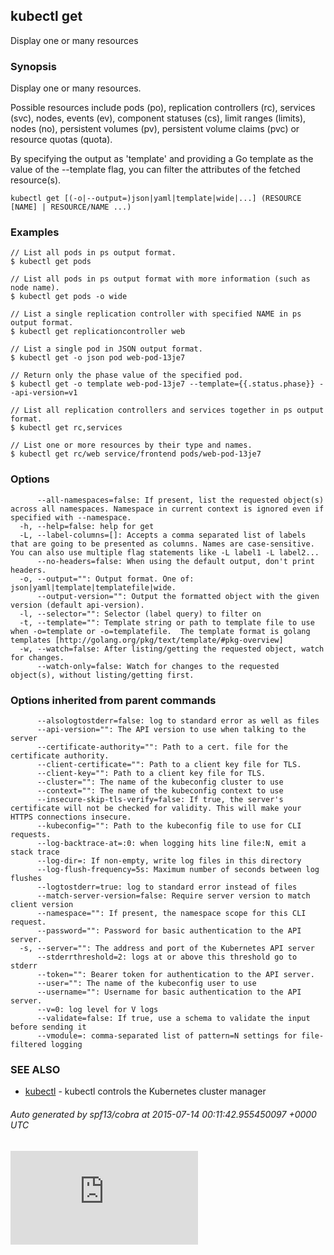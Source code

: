 <!-- BEGIN MUNGE: UNVERSIONED_WARNING -->


<!-- END MUNGE: UNVERSIONED_WARNING -->
## kubectl get

Display one or many resources

### Synopsis


Display one or many resources.

Possible resources include pods (po), replication controllers (rc), services
(svc), nodes, events (ev), component statuses (cs), limit ranges (limits),
nodes (no), persistent volumes (pv), persistent volume claims (pvc)
or resource quotas (quota).

By specifying the output as 'template' and providing a Go template as the value
of the --template flag, you can filter the attributes of the fetched resource(s).

```
kubectl get [(-o|--output=)json|yaml|template|wide|...] (RESOURCE [NAME] | RESOURCE/NAME ...)
```

### Examples

```
// List all pods in ps output format.
$ kubectl get pods

// List all pods in ps output format with more information (such as node name).
$ kubectl get pods -o wide

// List a single replication controller with specified NAME in ps output format.
$ kubectl get replicationcontroller web

// List a single pod in JSON output format.
$ kubectl get -o json pod web-pod-13je7

// Return only the phase value of the specified pod.
$ kubectl get -o template web-pod-13je7 --template={{.status.phase}} --api-version=v1

// List all replication controllers and services together in ps output format.
$ kubectl get rc,services

// List one or more resources by their type and names.
$ kubectl get rc/web service/frontend pods/web-pod-13je7
```

### Options

```
      --all-namespaces=false: If present, list the requested object(s) across all namespaces. Namespace in current context is ignored even if specified with --namespace.
  -h, --help=false: help for get
  -L, --label-columns=[]: Accepts a comma separated list of labels that are going to be presented as columns. Names are case-sensitive. You can also use multiple flag statements like -L label1 -L label2...
      --no-headers=false: When using the default output, don't print headers.
  -o, --output="": Output format. One of: json|yaml|template|templatefile|wide.
      --output-version="": Output the formatted object with the given version (default api-version).
  -l, --selector="": Selector (label query) to filter on
  -t, --template="": Template string or path to template file to use when -o=template or -o=templatefile.  The template format is golang templates [http://golang.org/pkg/text/template/#pkg-overview]
  -w, --watch=false: After listing/getting the requested object, watch for changes.
      --watch-only=false: Watch for changes to the requested object(s), without listing/getting first.
```

### Options inherited from parent commands

```
      --alsologtostderr=false: log to standard error as well as files
      --api-version="": The API version to use when talking to the server
      --certificate-authority="": Path to a cert. file for the certificate authority.
      --client-certificate="": Path to a client key file for TLS.
      --client-key="": Path to a client key file for TLS.
      --cluster="": The name of the kubeconfig cluster to use
      --context="": The name of the kubeconfig context to use
      --insecure-skip-tls-verify=false: If true, the server's certificate will not be checked for validity. This will make your HTTPS connections insecure.
      --kubeconfig="": Path to the kubeconfig file to use for CLI requests.
      --log-backtrace-at=:0: when logging hits line file:N, emit a stack trace
      --log-dir=: If non-empty, write log files in this directory
      --log-flush-frequency=5s: Maximum number of seconds between log flushes
      --logtostderr=true: log to standard error instead of files
      --match-server-version=false: Require server version to match client version
      --namespace="": If present, the namespace scope for this CLI request.
      --password="": Password for basic authentication to the API server.
  -s, --server="": The address and port of the Kubernetes API server
      --stderrthreshold=2: logs at or above this threshold go to stderr
      --token="": Bearer token for authentication to the API server.
      --user="": The name of the kubeconfig user to use
      --username="": Username for basic authentication to the API server.
      --v=0: log level for V logs
      --validate=false: If true, use a schema to validate the input before sending it
      --vmodule=: comma-separated list of pattern=N settings for file-filtered logging
```

### SEE ALSO
* [kubectl](kubectl.md)	 - kubectl controls the Kubernetes cluster manager

###### Auto generated by spf13/cobra at 2015-07-14 00:11:42.955450097 +0000 UTC


<!-- BEGIN MUNGE: GENERATED_ANALYTICS -->
[![Analytics](https://kubernetes-site.appspot.com/UA-36037335-10/GitHub/docs/user-guide/kubectl/kubectl_get.md?pixel)]()
<!-- END MUNGE: GENERATED_ANALYTICS -->
